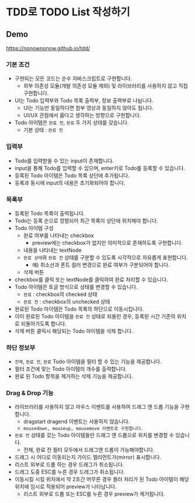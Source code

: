 # TDD로 TODO List 작성하기
## Demo 
https://nonownonow.github.io/tdd/
### 기본 조건

- 구현되는 모든 코드는 순수 자바스크립트로 구현합니다.
  - 외부 의존성 모듈(개발 의존성 모듈 제외) 및 라이브러리를 사용하지 않고 직접 구현합니다.
- UI는 Todo 입력부와 Todo 목록 출력부, 정보 출력부로 나뉩니다.
  - UI는 기능만 동일하다면 첨부 영상과 동일하지 않아도 됩니다.
  - UI/UX 관점에서 옳다고 생각하는 방향으로 구현합니다.
- Todo 아이템은 `완료 전`, `완료` 두 가지 상태를 갖습니다.
  - 기본 상태 : `완료 전`

### 입력부

- Todo를 입력받을 수 있는 input이 존재합니다.
- input을 통해 Todo를 입력할 수 있으며, enter키로 Todo를 등록할 수 있습니다.
- 등록된 Todo 아이템은 Todo 목록 상단에 추가됩니다.
- 등록과 동시에 input의 내용은 초기화되어야 합니다.

### 목록부

- 등록된 Todo 목록이 출력됩니다.
- Todo는 등록 순으로 정렬되어 최근 목록이 상단에 위치해야 합니다.
- Todo 아이템 구성
  - 완료 여부를 나타내는 checkbox
    - preview에는 checkbox가 없지만 의미적으로 존재하도록 구현합니다.
  - 내용을 나타내는 textNode
  - `완료 상태`와 `완료 전` 상태를 구분할 수 있도록 시각적으로 자유롭게 표현합니다.
    - 예) 취소선과 폰트 컬러 변경으로 완료 여부가 구분되어야 합니다.
  - 삭제 버튼
- checkbox를 클릭 또는 textNode를 클릭하여 완료 처리할 수 있습니다.
- Todo 아이템은 토글 방식으로 상태를 변경할 수 있습니다.
  - `완료` : checkbox의 checked 상태
  - `완료 전` : checkbox의 unchecked 상태
- 완료된 Todo 아이템은 Todo 목록의 하단으로 이동시킵니다.
- 이미 완료된 Todo 아이템을 `완료 전` 상태로 되돌린 경우, 등록된 시간 기준의 위치로 되돌아가도록 합니다.
- 삭제 버튼 클릭시 해당되는 Todo 아이템을 삭제 합니다.

### 하단 정보부

- `전체`, `완료 전`, `완료` Todo 아이템을 필터 할 수 있는 기능을 제공합니다.
- 필터 조건에 맞는 Todo 아이템의 개수를 출력합니다.
- 완료 된 Todo 항목을 제거하는 삭제 기능을 제공합니다.

### Drag & Drop 기능

- 라이브러리를 사용하지 않고 마우스 이벤트를 사용하여 드래그 앤 드롭 기능을 구현합니다.
  - dragstart dragend 이벤트는 사용하지 않습니다.
  - `mousedown, mouseup, mousemove 이벤트로 구현합니다.`
- `완료 전` 상태를 갖는 Todo 아이템들만 드래그 앤 드롭으로 위치를 변경할 수 있습니다.
  - 전체, 완료 전 필터 모두에서 드래그앤 드롭이 가능해야합니다.
- 드래그 시 어디로 이동되는지 가이드 엘리먼트가(mirror) 표시합니다.
- 리스트 외부로 드롭 하는 경우 드래그가 취소됩니다.
- 드래그 도중 ESC를 누른 경우 드래그가 취소됩니다.
- 이동시킬 시킬 위치에서 약 2초간 머무른 경우 블러 처리가 된 Todo 아이템이 해당 위치에 임시로 적용되어 preview가 나타납니다.
  - 리스트 외부로 드롭 또는 ESC를 누른 경우 preview가 제거됩니다.

